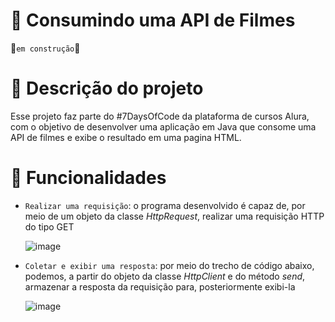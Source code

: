 # 🎥 Consumindo uma API de Filmes
🚧`em construção`🚧

# 📝 Descrição do projeto
Esse projeto faz parte do #7DaysOfCode da plataforma de cursos Alura, com o objetivo de desenvolver uma aplicação em Java que consome uma API de filmes e exibe o resultado em uma pagina HTML.

# 🔨 Funcionalidades
- `Realizar uma requisição`: o programa desenvolvido é capaz de, por meio de um objeto da classe _HttpRequest_, realizar uma requisição HTTP do tipo GET
  
  ![image](https://github.com/Maria-Faria/API-Filmes/assets/114308727/61a83eee-360f-408d-8674-a4bb0a9d404a)

- `Coletar e exibir uma resposta`: por meio do trecho de código abaixo, podemos, a partir do objeto da classe _HttpClient_ e do método _send_, armazenar a resposta da requisição para, posteriormente exibi-la

  ![image](https://github.com/Maria-Faria/API-Filmes/assets/114308727/affe8ef6-598b-4316-9f71-4fa520c19be2)
 
